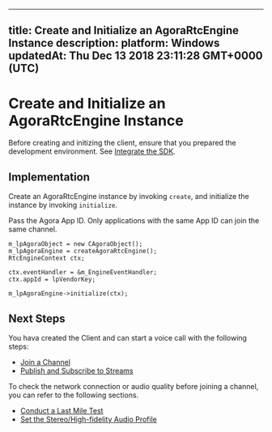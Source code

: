 
---
title: Create and Initialize an AgoraRtcEngine Instance
description: 
platform: Windows
updatedAt: Thu Dec 13 2018 23:11:28 GMT+0000 (UTC)
---
# Create and Initialize an AgoraRtcEngine Instance
Before creating and initizing the client, ensure that you prepared the development environment. See [Integrate the SDK](../../en/Voice/windows_video.md).

## Implementation

Create an AgoraRtcEngine instance by invoking <code>create</code>, and initialize the instance by invoking <code>initialize</code>.

Pass the Agora App ID. Only applications with the same App ID can join the same channel.

```
m_lpAgoraObject = new CAgoraObject();
m_lpAgoraEngine = createAgoraRtcEngine();
RtcEngineContext ctx;

ctx.eventHandler = &m_EngineEventHandler;
ctx.appId = lpVendorKey;

m_lpAgoraEngine->initialize(ctx);
```


## Next Steps
You hava created the Client and can start a voice call with the following steps:

- [Join a Channel](../../en/Voice/join_communication_windows.md)
- [Publish and Subscribe to Streams](../../en/Voice/publish_windows_audio.md)

To check the network connection or audio quality before joining a channel, you can refer to the following sections.

- [Conduct a Last Mile Test](../../en/Voice/lastmile_windows.md)
- [Set the Stereo/High-fidelity Audio Profile](../../en/Voice/audio_profile_windows.md)
